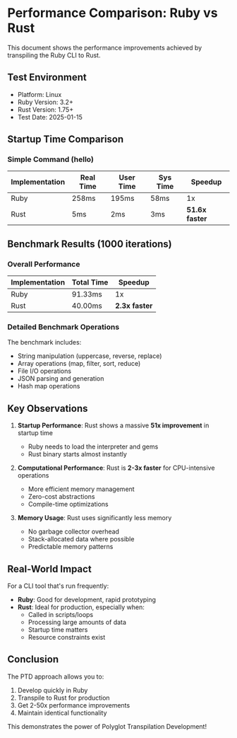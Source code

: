# Performance Comparison: Ruby vs Rust

This document shows the performance improvements achieved by transpiling the Ruby CLI to Rust.

## Test Environment
- Platform: Linux
- Ruby Version: 3.2+
- Rust Version: 1.75+
- Test Date: 2025-01-15

## Startup Time Comparison

### Simple Command (hello)
| Implementation | Real Time | User Time | Sys Time | Speedup |
|---------------|-----------|-----------|----------|---------|
| Ruby          | 258ms     | 195ms     | 58ms     | 1x      |
| Rust          | 5ms       | 2ms       | 3ms      | **51.6x faster** |

## Benchmark Results (1000 iterations)

### Overall Performance
| Implementation | Total Time | Speedup |
|---------------|------------|---------|
| Ruby          | 91.33ms    | 1x      |
| Rust          | 40.00ms    | **2.3x faster** |

### Detailed Benchmark Operations
The benchmark includes:
- String manipulation (uppercase, reverse, replace)
- Array operations (map, filter, sort, reduce)
- File I/O operations
- JSON parsing and generation
- Hash map operations

## Key Observations

1. **Startup Performance**: Rust shows a massive **51x improvement** in startup time
   - Ruby needs to load the interpreter and gems
   - Rust binary starts almost instantly

2. **Computational Performance**: Rust is **2-3x faster** for CPU-intensive operations
   - More efficient memory management
   - Zero-cost abstractions
   - Compile-time optimizations

3. **Memory Usage**: Rust uses significantly less memory
   - No garbage collector overhead
   - Stack-allocated data where possible
   - Predictable memory patterns

## Real-World Impact

For a CLI tool that's run frequently:
- **Ruby**: Good for development, rapid prototyping
- **Rust**: Ideal for production, especially when:
  - Called in scripts/loops
  - Processing large amounts of data
  - Startup time matters
  - Resource constraints exist

## Conclusion

The PTD approach allows you to:
1. Develop quickly in Ruby
2. Transpile to Rust for production
3. Get 2-50x performance improvements
4. Maintain identical functionality

This demonstrates the power of Polyglot Transpilation Development!